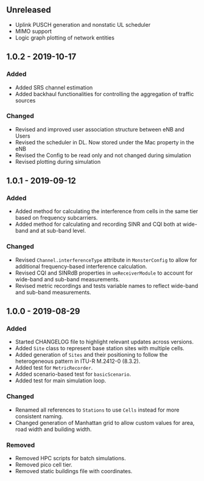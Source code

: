 ## Unreleased
- Uplink PUSCH generation and nonstatic UL scheduler
- MIMO support 
- Logic graph plotting of network entities

## 1.0.2 - 2019-10-17

### Added
- Added SRS channel estimation
- Added backhaul functionalities for controlling the aggregation of traffic sources

### Changed
- Revised and improved user association structure between eNB and Users
- Revised the scheduler in DL. Now stored under the Mac property in the eNB
- Revised the Config to be read only and not changed during simulation
- Revised plotting during simulation

## 1.0.1 - 2019-09-12

### Added
- Added method for calculating the interference from cells in the same tier based on frequency subcarriers.
- Added method for calculating and recording SINR and CQI both at wide-band and at sub-band level.

### Changed
- Revised `Channel.interferenceType` attribute in `MonsterConfig` to allow for additional frequency-based interference calculation.
- Revised CQI and SINRdB properties in `ueReceiverModule` to account for wide-band and sub-band measurements.
- Revised metric recordings and tests variable names to reflect wide-band and sub-band measurements.

## 1.0.0 - 2019-08-29

### Added
- Started CHANGELOG file to highlight relevant updates across versions.
- Added `Site` class to represent base station sites with multiple cells.
- Added generation of `Sites` and their positioning to follow the heterogeneous pattern in ITU-R M.2412-0 (8.3.2).
- Added test for `MetricRecorder`.
- Added scenario-based test for `basicScenario`.
- Added test for main simulation loop.

### Changed
- Renamed all references to `Stations` to use `Cells` instead for more consistent naming.
- Changed generation of Manhattan grid to allow custom values for area, road width and building width.

### Removed 
- Removed HPC scripts for batch simulations.
- Removed pico cell tier.
- Removed static buildings file with coordinates.
